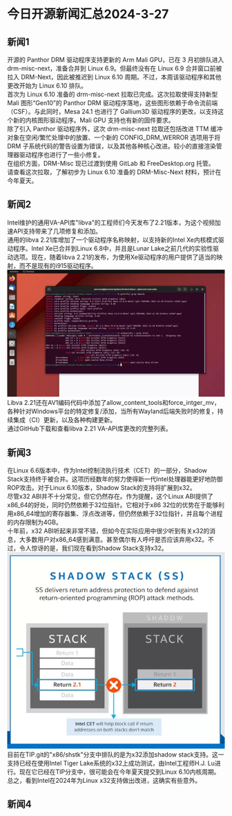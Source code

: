 # 今日开源新闻汇总2024-3-27
## 新闻1
开源的 Panthor DRM 驱动程序支持更新的 Arm Mali GPU，已在 3 月初排队进入 drm-misc-next，准备合并到 Linux 6.9。但最终没有在 Linux 6.9 合并窗口前被拉入 DRM-Next，因此被推迟到 Linux 6.10 周期。不过，本周该驱动程序和其他更改开始为 Linux 6.10 排队。
<br>
首次为 Linux 6.10 准备的 drm-misc-next 拉取已完成。这次拉取使得支持新型 Mali 图形“Gen10”的 Panthor DRM 驱动程序落地，这些图形依赖于命令流前端（CSF）。与此同时，Mesa 24.1 也进行了 Gallium3D 驱动程序的更改，以支持这个新的内核图形驱动程序。Mali GPU 支持也有新的固件要求。
<br>
除了引入 Panthor 驱动程序外，这次 drm-misc-next 拉取还包括改进 TTM 缓冲对象在空闲/繁忙处理中的放置、一个新的 CONFIG_DRM_WERROR 选项用于将 DRM 子系统代码的警告设置为错误，以及其他各种核心改进。较小的直接渲染管理器驱动程序也进行了一些小修复。
<br>
在组织方面，DRM-Misc 现已过渡到使用 GitLab 和 FreeDesktop.org 托管。
<br>
请查看这次拉取，了解初步为 Linux 6.10 准备的 DRM-Misc-Next 材料，预计在今年夏天。
<br>
## 新闻2
Intel维护的通用VA-API库"libva"的工程师们今天发布了2.21版本，为这个视频加速API支持带来了几项修复和添加。
<br>
通用的libva 2.21库增加了一个驱动程序名称映射，以支持新的Intel Xe内核模式驱动程序。Intel Xe已合并到Linux 6.8中，并且是Lunar Lake之前几代的实验性驱动选项。现在，随着libva 2.21的发布，为使用Xe驱动程序的用户提供了适当的映射，而不是现有的i915驱动程序。
<br>
![图片暂时迷路了！！:(](img/2.png)
<br>
Libva 2.21还在AV1编码代码中添加了allow_content_tools和force_intger_mv，各种针对Windows平台的特定修复/添加，当所有Wayland后端失败时的修复，持续集成（CI）更新，以及各种构建更新。
<br>
通过GitHub下载和查看libva 2.21 VA-API库更改的完整列表。
<br>
## 新闻3
在Linux 6.6版本中，作为Intel控制流执行技术（CET）的一部分，Shadow Stack支持终于被合并。这项历经数年的努力使得新一代Intel处理器能更好地防御ROP攻击。对于Linux 6.10版本，Shadow Stack的支持将扩展到x32。
<br>
尽管x32 ABI并不十分常见，但它仍然存在。作为提醒，这个Linux ABI提供了x86_64的好处，同时仍然依赖于32位指针。它相对于x86 32位的优势在于能够利用x86_64增加的寄存器集、浮点改进等，但仍然依赖于32位指针，并且每个进程的内存限制为4GB。
<br>
十年前，x32 ABI听起来非常不错，但如今在实际应用中很少听到有关x32的消息，大多数用户对x86_64感到满意。甚至偶尔有人呼吁是否应该弃用x32。不过，令人惊讶的是，我们现在看到Shadow Stack支持x32。
<br>
![图片暂时迷路了！！:(](img/3.png)
<br>
目前在TIP.git的"x86/shstk"分支中排队的是为x32添加shadow stack支持。这一支持已经在使用Intel Tiger Lake系统的x32上成功测试，由Intel工程师H.J. Lu进行。现在它已经在TIP分支中，很可能会在今年夏天提交到Linux 6.10内核周期。总之，看到Intel在2024年为Linux x32支持做出改进，这确实有些意外。
<br>
## 新闻4
